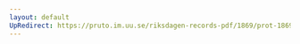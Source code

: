 ```yaml
---
layout: default
UpRedirect: https://pruto.im.uu.se/riksdagen-records-pdf/1869/prot-1869--fk--203.pdf
---
```

